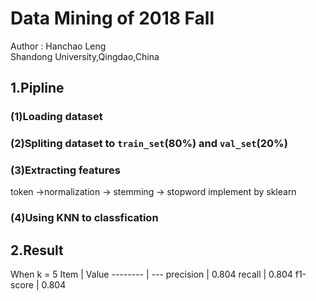 # Data Mining of 2018 Fall
Author : Hanchao Leng</br>
Shandong University,Qingdao,China
## 1.Pipline
### (1)Loading dataset
### (2)Spliting dataset to ```train_set```(80%) and ```val_set```(20%)
### (3)Extracting features
token ->normalization -> stemming -> stopword
implement by sklearn
### (4)Using KNN to classfication
## 2.Result
When k = 5
Item     | Value
-------- | ---
precision   |   0.804
recall      |   0.804
f1-score    |   0.804